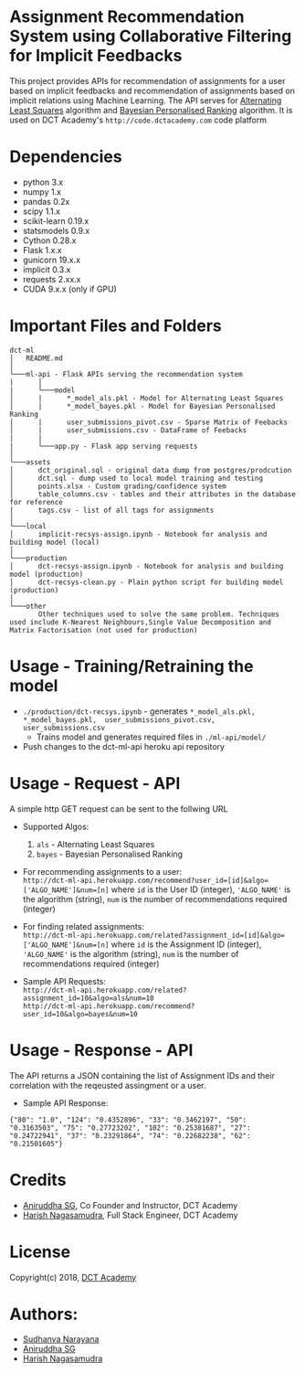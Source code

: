 # Assignment Recommendation System using Collaborative Filtering for Implicit Feedbacks 

This project provides APIs for recommendation of assignments for a user based on implicit feedbacks and recommendation of assignments based on implicit relations using Machine Learning. The API serves for [Alternating Least Squares](https://datasciencemadesimpler.wordpress.com/tag/alternating-least-squares/) algorithm and [Bayesian Personalised Ranking](https://arxiv.org/ftp/arxiv/papers/1205/1205.2618.pdf) algorithm. It is used on DCT Academy's ```http://code.dctacademy.com``` code platform

# Dependencies

* python 3.x 
* numpy 1.x
* pandas 0.2x
* scipy 1.1.x
* scikit-learn 0.19.x
* statsmodels 0.9.x
* Cython 0.28.x
* Flask 1.x.x
* gunicorn 19.x.x
* implicit 0.3.x
* requests 2.xx.x
* CUDA 9.x.x (only if GPU)

# Important Files and Folders

```
dct-ml
│   README.md   
│
└───ml-api - Flask APIs serving the recommendation system
|      │
|      └───model
│      |      *_model_als.pkl - Model for Alternating Least Squares
│      |      *_model_bayes.pkl - Model for Bayesian Personalised Ranking
│      |      user_submissions_pivot.csv - Sparse Matrix of Feebacks
│      |      user_submissions.csv - DataFrame of Feebacks
|      |
|      └───app.py - Flask app serving requests
│
└───assets
│      dct_original.sql - original data dump from postgres/prodcution
│      dct.sql - dump used to local model training and testing
│      points.xlsx - Custom grading/confidence system
│      table_columns.csv - tables and their attributes in the database for reference
│      tags.csv - list of all tags for assignments
│
└───local
│      implicit-recsys-assign.ipynb - Notebook for analysis and building model (local)
│
└───production
│      dct-recsys-assign.ipynb - Notebook for analysis and building model (production)
│      dct-recsys-clean.py - Plain python script for building model (production)
│   
└───other
       Other techniques used to solve the same problem. Techniques used include K-Nearest Neighbours,Single Value Decomposition and Matrix Factorisation (not used for production)
```

# Usage - Training/Retraining the model

* ```./production/dct-recsys.ipynb``` - generates ```*_model_als.pkl, *_model_bayes.pkl,  user_submissions_pivot.csv, user_submissions.csv```
    * Trains model and generates required files in ```./ml-api/model/```
* Push changes to the dct-ml-api heroku api repository

# Usage - Request - API

A simple http GET request can be sent to the follwing URL

* Supported Algos:
    1. ```als``` - Alternating Least Squares
    2. ```bayes``` - Bayesian Personalised Ranking

* For recommending assignments to a user:  
    ```http://dct-ml-api.herokuapp.com/recommend?user_id=[id]&algo=['ALGO_NAME']&num=[n]``` where ```id``` is the User ID (integer), ```'ALGO_NAME'``` is the algorithm (string), ```num``` is the    number of recommendations required (integer) 

* For finding related assignments:  
    ```http://dct-ml-api.herokuapp.com/related?assignment_id=[id]&algo=['ALGO_NAME']&num=[n]``` where ```id``` is the Assignment ID (integer), ```'ALGO_NAME'``` is the algorithm (string), ```num``` is the number of recommendations required (integer)

* Sample API Requests:  
    ```http://dct-ml-api.herokuapp.com/related?assignment_id=10&algo=als&num=10```  
    ```http://dct-ml-api.herokuapp.com/recommend?user_id=10&algo=bayes&num=10```

# Usage - Response - API

The API returns a JSON containing the list of Assignment IDs and their correlation with the reqeusted assingment or a user.

* Sample API Response:  
```
{"80": "1.0", "124": "0.4352896", "33": "0.3462197", "50": "0.3163503", "75": "0.27723202", "102": "0.25381687", "27": "0.24722941", "37": "0.23291864", "74": "0.22682238", "62": "0.21501605"}
```

# Credits

* [Aniruddha SG](https://www.linkedin.com/in/aniruddhasg/), Co Founder and Instructor, DCT Academy 
* [Harish Nagasamudra](https://www.linkedin.com/in/harish-nagasamudra-a8512142/), Full Stack Engineer, DCT Academy 

# License

Copyright(c) 2018, [DCT Academy](https://www.dctacademy.com)

# Authors: 

* [Sudhanva Narayana](https://www.sudhanva.me)
* [Aniruddha SG](https://www.dctacademy.com)
* [Harish Nagasamudra](https://www.linkedin.com/in/harish-nagasamudra-a8512142/)
